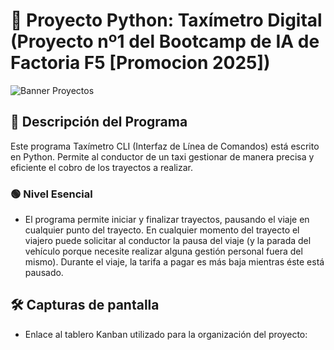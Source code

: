 # 🚕 Proyecto Python: Taxímetro Digital (Proyecto nº1 del Bootcamp de IA de Factoria F5 [Promocion 2025])

![Banner Proyectos](https://github.com/user-attachments/assets/bc6e34f7-4031-43dd-8cfc-805c935ba3c4)

## 📝 Descripción del Programa

Este programa Taxímetro CLI (Interfaz de Línea de Comandos) está escrito en Python. Permite al conductor de un taxi gestionar de manera precisa y eficiente el cobro de los trayectos a realizar. 

### 🟢 Nivel Esencial

- El programa permite iniciar y finalizar trayectos, pausando el viaje en cualquier punto del trayecto. En cualquier momento del trayecto el viajero puede solicitar al conductor la pausa del viaje (y la parada del vehículo porque necesite realizar alguna gestión personal fuera del mismo). Durante el viaje, la tarifa a pagar es más baja mientras éste está pausado.

## 🛠️ Capturas de pantalla

- Enlace al tablero Kanban utilizado para la organización del proyecto:
